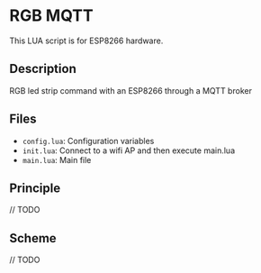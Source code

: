 # RGB MQTT

This LUA script is for ESP8266 hardware.

## Description

RGB led strip command with an ESP8266 through a MQTT broker

## Files

* ``config.lua``: Configuration variables
* ``init.lua``: Connect to a wifi AP and then execute main.lua
* ``main.lua``: Main file

## Principle

// TODO

## Scheme

// TODO
